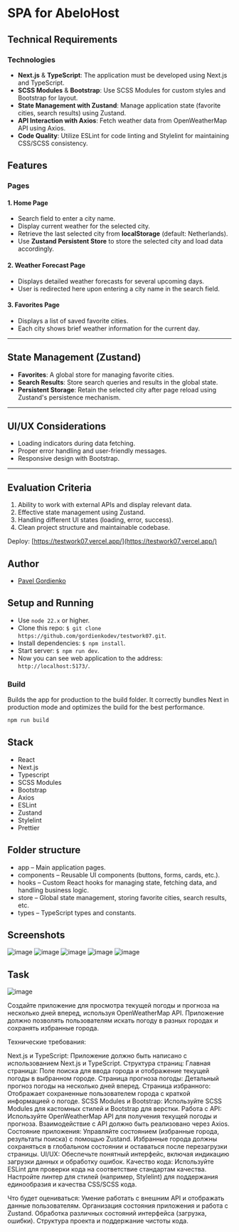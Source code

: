 # SPA for AbeloHost

## Technical Requirements

### Technologies
- **Next.js** & **TypeScript**: The application must be developed using Next.js and TypeScript.
- **SCSS Modules** & **Bootstrap**: Use SCSS Modules for custom styles and Bootstrap for layout.
- **State Management with Zustand**: Manage application state (favorite cities, search results) using Zustand.
- **API Interaction with Axios**: Fetch weather data from OpenWeatherMap API using Axios.
- **Code Quality**: Utilize ESLint for code linting and Stylelint for maintaining CSS/SCSS consistency.



## Features

### Pages
#### 1. Home Page
- Search field to enter a city name.
- Display current weather for the selected city.
- Retrieve the last selected city from **localStorage** (default: Netherlands).
- Use **Zustand Persistent Store** to store the selected city and load data accordingly.

#### 2. Weather Forecast Page
- Displays detailed weather forecasts for several upcoming days.
- User is redirected here upon entering a city name in the search field.

#### 3. Favorites Page
- Displays a list of saved favorite cities.
- Each city shows brief weather information for the current day.

---

## State Management (Zustand)
- **Favorites**: A global store for managing favorite cities.
- **Search Results**: Store search queries and results in the global state.
- **Persistent Storage**: Retain the selected city after page reload using Zustand's persistence mechanism.

---

## UI/UX Considerations
- Loading indicators during data fetching.
- Proper error handling and user-friendly messages.
- Responsive design with Bootstrap.

---

## Evaluation Criteria
1. Ability to work with external APIs and display relevant data.
2. Effective state management using Zustand.
3. Handling different UI states (loading, error, success).
4. Clean project structure and maintainable codebase.




Deploy:  [https://testwork07.vercel.app/](https://testwork07.vercel.app/)

## Author

- [Pavel Gordienko](https://github.com/gordienkodev)

## Setup and Running

- Use `node 22.x` or higher.
- Clone this repo: `$ git clone https://github.com/gordienkodev/testwork07.git`. 
- Install dependencies: `$ npm install`.
- Start server: `$ npm run dev`.
- Now you can see web application to the address: `http://localhost:5173/`.

### Build

Builds the app for production to the build folder. It correctly bundles Next in production mode and optimizes the build for the best performance.

```bash
npm run build
```

## Stack

- React
- Next.js
- Typescript
- SCSS Modules
- Bootstrap
- Axios
- ESLint
- Zustand
- Stylelint
- Prettier
 
## Folder structure

- app – Main application pages.
- components – Reusable UI components (buttons, forms, cards, etc.).
- hooks – Custom React hooks for managing state, fetching data, and handling business logic.
- store – Global state management, storing favorite cities, search results, etc.
- types – TypeScript types and constants.

## Screenshots

![image](https://github.com/user-attachments/assets/ab5b24a9-c479-4580-916c-3265e3018556)
![image](https://github.com/user-attachments/assets/f8cba72a-59d7-4e92-9190-eb90614b7345)
![image](https://github.com/user-attachments/assets/5a8e5b6c-cc95-48c0-b5c8-3dc3dc7f6352)
![image](https://github.com/user-attachments/assets/a1def3b6-93bd-48d8-a98e-a86b5b8ebe34)
![image](https://github.com/user-attachments/assets/936ffc36-1fed-4482-9e26-ee32b2e9512a)


## Task
![image](https://github.com/user-attachments/assets/f254ffc4-b8de-4597-9036-0bec2b10ce9b)





Создайте приложение для просмотра текущей погоды и прогноза на несколько дней вперед, используя OpenWeatherMap API. Приложение должно позволять пользователям искать погоду в разных городах и сохранять избранные города.

Технические требования:

Next.js и TypeScript:
Приложение должно быть написано с использованием Next.js и TypeScript.
Структура страниц:
Главная страница: Поле поиска для ввода города и отображение текущей погоды в выбранном городе.
Страница прогноза погоды: Детальный прогноз погоды на несколько дней вперед.
Страница избранного: Отображает сохраненные пользователем города с краткой информацией о погоде.
SCSS Modules и Bootstrap:
Используйте SCSS Modules для кастомных стилей и Bootstrap для верстки.
Работа с API:
Используйте OpenWeatherMap API для получения текущей погоды и прогноза.
Взаимодействие с API должно быть реализовано через Axios.
Состояние приложения:
Управляйте состоянием (избранные города, результаты поиска) с помощью Zustand.
Избранные города должны сохраняться в глобальном состоянии и оставаться после перезагрузки страницы.
UI/UX:
Обеспечьте понятный интерфейс, включая индикацию загрузки данных и обработку ошибок.
Качество кода:
Используйте ESLint для проверки кода на соответствие стандартам качества.
Настройте линтер для стилей (например, Stylelint) для поддержания единообразия и качества CSS/SCSS кода.
 

Что будет оцениваться:
Умение работать с внешним API и отображать данные пользователям.
Организация состояния приложения и работа с Zustand.
Обработка различных состояний интерфейса (загрузка, ошибки).
Структура проекта и поддержание чистоты кода.
	
	
